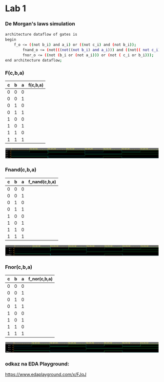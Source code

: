 # Lab 1

### De Morgan's laws simulation

```bash
architecture dataflow of gates is
begin
	f_o <= ((not b_i) and a_i) or ((not c_i) and (not b_i));
        fnand_o <= (not(((not((not b_i) and a_i))) and ((not(( not c_i) and (not b_i))))));
        fnor_o <= ((not (b_i or (not a_i))) or (not ( c_i or b_i)));
end architecture dataflow;
```

### F(c,b,a)

| **c** | **b** |**a** | **f(c,b,a)** |
| :-: | :-: | :-: | :-: |
| 0 | 0 | 0 |  |
| 0 | 0 | 1 |  |
| 0 | 1 | 0 |  |
| 0 | 1 | 1 |  |
| 1 | 0 | 0 |  |
| 1 | 0 | 1 |  |
| 1 | 1 | 0 |  |
| 1 | 1 | 1 |  |

![Hodnoty funkce f(c,b,a) ](images/f1.PNG)

### Fnand(c,b,a)

| **c** | **b** |**a** | **f_nand(c,b,a)** |
| :-: | :-: | :-: | :-: |
| 0 | 0 | 0 |  |
| 0 | 0 | 1 |  |
| 0 | 1 | 0 |  |
| 0 | 1 | 1 |  |
| 1 | 0 | 0 |  |
| 1 | 0 | 1 |  |
| 1 | 1 | 0 |  |
| 1 | 1 | 1 |  |

![Hodnoty funkce f(c,b,a) ](images/f2.PNG)

### Fnor(c,b,a)

| **c** | **b** |**a** | **f_nor(c,b,a)** |
| :-: | :-: | :-: | :-: |
| 0 | 0 | 0 |  |
| 0 | 0 | 1 |  |
| 0 | 1 | 0 |  |
| 0 | 1 | 1 |  |
| 1 | 0 | 0 |  |
| 1 | 0 | 1 |  |
| 1 | 1 | 0 |  |
| 1 | 1 | 1 |  |

![Hodnoty funkce f(c,b,a) ](images/f3.PNG)

### odkaz na EDA Playground:
https://www.edaplayground.com/x/FJqJ
